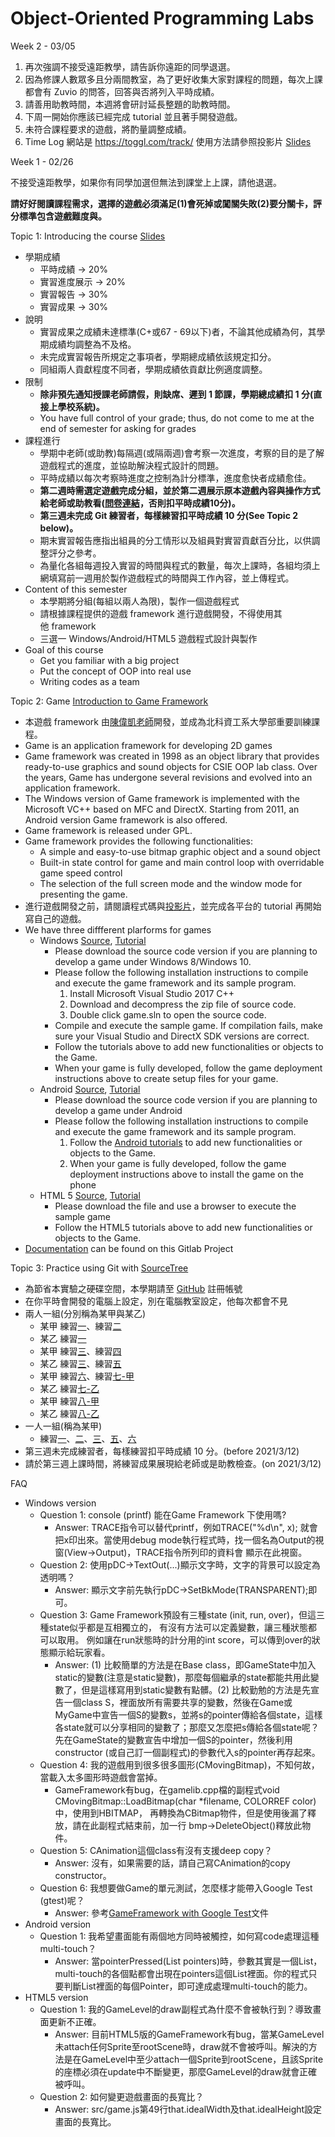 # Object-Oriented Programming Labs

Week 2 - 03/05

1. 再次強調不接受遠距教學，請告訴你遠距的同學退選。
2. 因為修課人數眾多且分兩間教室，為了更好收集大家對課程的問題，每次上課都會有 Zuvio 的問答，回答與否將列入平時成績。
3. 請善用助教時間，本週將會研討延長整題的助教時間。
4. 下周一開始你應該已經完成 tutorial 並且著手開發遊戲。
5. 未符合課程要求的遊戲，將酌量調整成績。
6. Time Log 網站是 https://toggl.com/track/ 使用方法請參照投影片 [Slides](https://css-gitlab.csie.ntut.edu.tw/109000000/oopl2020s/-/blob/master/3.%20Slides/OOPL_Week_1.pdf)


Week 1 - 02/26

不接受遠距教學，如果你有同學加選但無法到課堂上上課，請他退選。

**請好好閱讀課程需求，選擇的遊戲必須滿足(1)會死掉或闖關失敗(2)要分關卡，評分標準包含遊戲難度與。**

Topic 1: Introducing the course [Slides](https://css-gitlab.csie.ntut.edu.tw/109000000/oopl2020s/-/blob/master/3.%20Slides/OOPL_Week_1.pdf)

- 學期成績
    - 平時成績 -> 20% 
    - 實習進度展示 -> 20% 
    - 實習報告 -> 30% 
    - 實習成果 -> 30%
- 說明
    - 實習成果之成績未達標準(C+或67 - 69以下)者，不論其他成績為何，其學期成績均調整為不及格。
    - 未完成實習報告所規定之事項者，學期總成績依該規定扣分。
    - 同組兩人貢獻程度不同者，學期成績依貢獻比例適度調整。
- 限制
    - **除非預先通知授課老師請假，則缺席、遲到 1 節課，學期總成績扣 1 分(直接上學校系統)。**
    - You have full control of your grade; thus, do not come to me at the end of semester for asking for grades
- 課程進行
    - 學期中老師(或助教)每隔週(或隔兩週)會考察一次進度，考察的目的是了解遊戲程式的進度，並協助解決程式設計的問題。
    - 平時成績以每次考察時進度之控制為計分標準，進度愈快者成績愈佳。
    - **第二週時需選定遊戲完成分組，並於第二週展示原本遊戲內容與操作方式給老師或助教看([問卷連結](https://forms.gle/rD1nx5tKYaxBARvV8)，否則扣平時成績10分)。**
    - **第三週未完成 Git 練習者，每樣練習扣平時成績 10 分(See Topic 2 below)。**
    - 期末實習報告應指出組員的分工情形以及組員對實習貢獻百分比，以供調整評分之參考。
    - 為量化各組每週投入實習的時間與程式的數量，每次上課時，各組均須上網填寫前一週用於製作遊戲程式的時間與工作內容，並上傳程式。
- Content of this semester
    - 本學期將分組(每組以兩人為限)，製作一個遊戲程式
    - 請根據課程提供的遊戲 framework 進行遊戲開發，不得使用其他 framework
    - 三選一 Windows/Android/HTML5 遊戲程式設計與製作
- Goal of this course
    - Get you familiar with a big project
    - Put the concept of OOP into real use
    - Writing codes as a team

Topic 2: Game [Introduction to Game Framework](https://css-gitlab.csie.ntut.edu.tw/109000000/oopl2020s/-/blob/master/3.%20Slides/Intro_to_GameFramework.pdf)

- 本遊戲 framework 由[陳偉凱老師](http://www.cc.ntut.edu.tw/~wkchen/)開發，並成為北科資工系大學部重要訓練課程。
- Game is an application framework for developing 2D games
- Game framework was created in 1998 as an object library that provides ready-to-use graphics and sound objects for CSIE OOP lab class.  Over the years, Game has undergone several revisions and evolved into an application framework.
- The Windows version of Game framework is implemented with the Microsoft VC++ based on MFC and DirectX. Starting from 2011, an Android version Game framework is also offered.
- Game framework is released under GPL.
- Game framework provides the following functionalities:
    - A simple and easy-to-use bitmap graphic object and a sound object
    - Built-in state control for game and main control loop with overridable game speed control
    - The selection of the full screen mode and the window mode for presenting the game.
- 進行遊戲開發之前，請閱讀程式碼與[投影片](https://css-gitlab.csie.ntut.edu.tw/109000000/oopl2020s/-/blob/master/3.%20Slides/Intro_to_GameFramework.pdf)，並完成各平台的 tutorial 再開始寫自己的遊戲。
- We have three diffferent plarforms for games
    - Windows [Source](https://css-gitlab.csie.ntut.edu.tw/109000000/oopl2020s/-/blob/master/4.%20Source%20Code/game4.10.zip), [Tutorial](https://css-gitlab.csie.ntut.edu.tw/109000000/oopl2020s/-/tree/master/0.%20Documentation)
        - Please download the source code version if you are planning to develop a game under Windows 8/Windows 10.
        - Please follow the following installation instructions to compile and execute the game framework and its sample program.
            1. Install Microsoft Visual Studio 2017 C++
            2. Download and decompress the zip file of source code.
            3. Double click game.sln to open the source code.
        - Compile and execute the sample game. If compilation fails, make sure your Visual Studio and DirectX SDK versions are correct.
        - Follow the tutorials above to add new functionalities or objects to the Game.
        - When your game is fully developed, follow the game deployment instructions above to create setup files for your game.
    - Android [Source](https://css-gitlab.csie.ntut.edu.tw/109000000/oopl2020s/-/blob/master/4.%20Source%20Code/androidGameV2.4.rar), [Tutorial](https://css-gitlab.csie.ntut.edu.tw/109000000/oopl2020s/-/tree/master/0.%20Documentation)
        - Please download the source code version if you are planning to develop a game under Android
        - Please follow the following installation instructions to compile and execute the game framework and its sample program.
            1. Follow the [Android tutorials](https://css-gitlab.csie.ntut.edu.tw/109000000/oopl2020s/-/blob/master/0.%20Documentation/Android_tutorials.pdf) to add new functionalities or objects to the Game.
            2. When your game is fully developed, follow the game deployment instructions above to install the game on the phone
    - HTML 5 [Source](https://css-gitlab.csie.ntut.edu.tw/109000000/oopl2020s/-/blob/master/4.%20Source%20Code/html5_game3.3.zip), [Tutorial](https://css-gitlab.csie.ntut.edu.tw/109000000/oopl2020s/-/tree/master/0.%20Documentation)
        - Please download the file and use a browser to execute the sample game
        - Follow the HTML5 tutorials above to add new functionalities or objects to the Game.
- [Documentation](https://css-gitlab.csie.ntut.edu.tw/109000000/oopl2020s/-/tree/master/0.%20Documentation) can be found on this Gitlab Project

Topic 3: Practice using Git with [SourceTree](https://www.sourcetreeapp.com/)

- 為節省本實驗之硬碟空間，本學期請至 [GitHub](https://github.com/) 註冊帳號
- 在你平時會開發的電腦上設定，別在電腦教室設定，他每次都會不見
- 兩人一組(分別稱為某甲與某乙)
    - 某甲 練習[一](https://css-gitlab.csie.ntut.edu.tw/109000000/oopl2020s/-/blob/master/1.%20Practice%20Git/GitTutorial-1.pdf)、練習[二](https://css-gitlab.csie.ntut.edu.tw/109000000/oopl2020s/-/blob/master/1.%20Practice%20Git/GitTutorial-2.pdf)
    - 某乙 練習[一](https://css-gitlab.csie.ntut.edu.tw/109000000/oopl2020s/-/blob/master/1.%20Practice%20Git/GitTutorial-1.pdf)
    - 某甲 練習[三](https://css-gitlab.csie.ntut.edu.tw/109000000/oopl2020s/-/blob/master/1.%20Practice%20Git/GitTutorial-3.pdf)、練習[四](https://css-gitlab.csie.ntut.edu.tw/109000000/oopl2020s/-/blob/master/1.%20Practice%20Git/GitTutorial-4.pdf)
    - 某乙 練習[三](https://css-gitlab.csie.ntut.edu.tw/109000000/oopl2020s/-/blob/master/1.%20Practice%20Git/GitTutorial-3.pdf)、練習[五](https://css-gitlab.csie.ntut.edu.tw/109000000/oopl2020s/-/blob/master/1.%20Practice%20Git/GitTutorial-5.pdf)
    - 某甲 練習[六](https://css-gitlab.csie.ntut.edu.tw/109000000/oopl2020s/-/blob/master/1.%20Practice%20Git/GitTutorial-6.pdf)、練習[七-甲](https://css-gitlab.csie.ntut.edu.tw/109000000/oopl2020s/-/blob/master/1.%20Practice%20Git/GitTutorial-7A.pdf)
    - 某乙 練習[七-乙](https://css-gitlab.csie.ntut.edu.tw/109000000/oopl2020s/-/blob/master/1.%20Practice%20Git/GitTutorial-7B.pdf)
    - 某甲 練習[八-甲](https://css-gitlab.csie.ntut.edu.tw/109000000/oopl2020s/-/blob/master/1.%20Practice%20Git/GitTutorial-8A.pdf)
    - 某乙 練習[八-乙](https://css-gitlab.csie.ntut.edu.tw/109000000/oopl2020s/-/blob/master/1.%20Practice%20Git/GitTutorial-8B.pdf)
- 一人一組(稱為某甲)
    - 練習[一](https://css-gitlab.csie.ntut.edu.tw/109000000/oopl2020s/-/blob/master/1.%20Practice%20Git/GitTutorial-1.pdf)、[二](https://css-gitlab.csie.ntut.edu.tw/109000000/oopl2020s/-/blob/master/1.%20Practice%20Git/GitTutorial-2.pdf)、[三](https://css-gitlab.csie.ntut.edu.tw/109000000/oopl2020s/-/blob/master/1.%20Practice%20Git/GitTutorial-3.pdf)、[五](https://css-gitlab.csie.ntut.edu.tw/109000000/oopl2020s/-/blob/master/1.%20Practice%20Git/GitTutorial-5.pdf)、[六](https://css-gitlab.csie.ntut.edu.tw/109000000/oopl2020s/-/blob/master/1.%20Practice%20Git/GitTutorial-6.pdf)
- 第三週未完成練習者，每樣練習扣平時成績 10 分。(before 2021/3/12)
- 請於第三週上課時間，將練習成果展現給老師或是助教檢查。(on 2021/3/12)

FAQ

- Windows version
    - Question 1: console (printf) 能在Game Framework 下使用嗎?
        - Answer: TRACE指令可以替代printf，例如TRACE("%d\n", x); 就會把x印出來。當使用debug mode執行程式時，找一個名為Output的視窗(View->Output)，TRACE指令所列印的資料會 顯示在此視窗。
    - Question 2: 使用pDC->TextOut(...)顯示文字時，文字的背景可以設定為透明嗎？
        - Answer: 顯示文字前先執行pDC->SetBkMode(TRANSPARENT);即可。
    - Question 3: Game Framework預設有三種state (init, run, over)，但這三種state似乎都是互相獨立的， 有沒有方法可以定義變數，讓三種狀態都可以取用。 例如讓在run狀態時的計分用的int score，可以傳到over的狀態顯示給玩家看。
        - Answer: (1) 比較簡單的方法是在Base class，即GameState中加入static的變數(注意是static變數)，那麼每個繼承的state都能共用此變數了，但是這樣寫用到static變數有點髒。(2) 比較勤勉的方法是先宣告一個class S，裡面放所有需要共享的變數，然後在Game或MyGame中宣告一個S的變數s，並將s的pointer傳給各個state，這樣各state就可以分享相同的變數了；那麼又怎麼把s傳給各個state呢？先在GameState的變數宣告中增加一個S的pointer，然後利用constructor (或自己訂一個副程式)的參數代入s的pointer再存起來。
    - Question 4: 我的遊戲用到很多很多圖形(CMovingBitmap)，不知何故，當載入太多圖形時遊戲會當掉。
        - GameFramework有bug，在gamelib.cpp檔的副程式void CMovingBitmap::LoadBitmap(char *filename, COLORREF color)中，使用到HBITMAP， 再轉換為CBitmap物件，但是使用後漏了釋放，請在此副程式結束前，加一行 bmp->DeleteObject()釋放此物件。
    - Question 5: CAnimation這個class有沒有支援deep copy？
        - Answer: 沒有，如果需要的話，請自己寫CAnimation的copy constructor。
    - Question 6: 我想要做Game的單元測試，怎麼樣才能帶入Google Test (gtest)呢？
        - Answer: 參考[GameFramework with Google Test](https://css-gitlab.csie.ntut.edu.tw/109000000/oopl2020s/-/blob/master/0.%20Documentation/GameFramework%20with%20gtest.pdf)文件
- Android version
    - Question 1: 我希望畫面能有兩個地方同時被觸控，如何寫code處理這種multi-touch？
        - Answer:  當pointerPressed(List<Pointer> pointers)時，參數其實是一個List，multi-touch的各個點都會出現在pointers這個List裡面。你的程式只要判斷List裡面的每個Pointer，即可達成處理multi-touch的能力。
- HTML5 version
    - Question 1: 我的GameLevel的draw副程式為什麼不會被執行到？導致畫面更新不正確。
        - Answer: 目前HTML5版的GameFramework有bug，當某GameLevel未attach任何Sprite至rootScene時，draw就不會被呼叫。解決的方法是在GameLevel中至少attach一個Sprite到rootScene，且該Sprite的座標必須在update中不斷變更，那麼GameLevel的draw就會正確被呼叫。
    - Question 2: 如何變更遊戲畫面的長寬比？
        - Answer: src/game.js第49行that.idealWidth及that.idealHeight設定畫面的長寬比。




